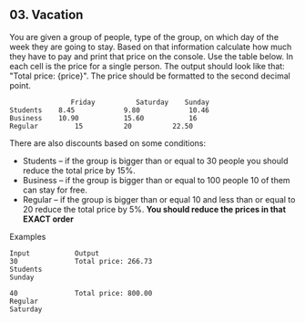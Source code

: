 ## 03. Vacation

You are given a group of people, type of the group, on which day of the week they are going to stay. Based on that information calculate how much they have to pay and print that price on the console. Use the table below. In each cell is the price for a single person. The output should look like that: "Total price: {price}". The price should be formatted to the second decimal point.
	
 ```
                Friday	        Saturday	Sunday
Students	8.45	        9.80	        10.46
Business	10.90	        15.60	        16
Regular	        15	        20	        22.50
```

There are also discounts based on some conditions:
- Students – if the group is bigger than or equal to 30 people you should reduce the total price by 15%.
- Business – if the group is bigger than or equal to  100 people 10 of them can stay for free.
- Regular – if the group is bigger than or equal 10 and less than or equal to 20 reduce the total price by 5%.
**You should reduce the prices in that EXACT order**

Examples

```
Input	        Output
30              Total price: 266.73
Students
Sunday	

40              Total price: 800.00
Regular
Saturday	
```
